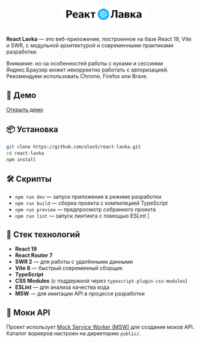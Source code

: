 <div style="display: inline-flex; padding: 8px; border-radius: 8px; width: 100%; justify-content: center; margin-bottom: 10px">
  <img src="./public//react_lavka_full_logo.svg" alt="React Lavka Logo" width="200" style="background: white; display: inline-flex; padding: 10px 16px; border-radius: 16px"/>
</div>

**React Lavka** — это веб-приложение, построенное на базе React 19, Vite и SWR, с модульной архитектурой и современными практиками разработки.

Внимание: из-за особенностей работы с куками и сессиями Яндекс.Браузер может некорректно работать с авторизацией. Рекомендуем использовать Chrome, Firefox или Brave.

## 🚀 Демо

[Открыть демо](https://alex5.github.io/react-lavka)

## 📦 Установка

```bash
git clone https://github.com/alex5/react-lavka.git
cd react-lavka
npm install
```

## 🛠 Скрипты

- `npm run dev` — запуск приложения в режиме разработки
- `npm run build` — сборка проекта с компиляцией TypeScript
- `npm run preview` — предпросмотр собранного проекта
- `npm run lint` — запуск линтинга с помощью ESLint
  |

## 🧱 Стек технологий

- **React 19**
- **React Router 7**
- **SWR 2** — для работы с удалёнными данными
- **Vite 6** — быстрый современный сборщик
- **TypeScript**
- **CSS Modules** (с поддержкой через `typescript-plugin-css-modules`)
- **ESLint** — для анализа качества кода
- **MSW** — для имитации API в процессе разработки

## 🧪 Моки API

Проект использует [Mock Service Worker (MSW)](https://mswjs.io/) для создания моков API. Каталог воркеров настроен на директорию `public/`.
